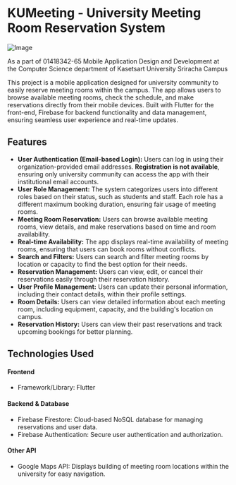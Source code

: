 # KUMeeting - University Meeting Room Reservation System

![Image](https://github.com/user-attachments/assets/5a12fb12-8268-48cf-a37d-15daa2019743)

As a part of 01418342-65 Mobile Application Design and Development at the Computer Science department of Kasetsart University Sriracha Campus

This project is a mobile application designed for university community to easily reserve meeting rooms within the campus. The app allows users to browse available meeting rooms, check the schedule, and make reservations directly from their mobile devices. Built with Flutter for the front-end, Firebase for backend functionality and data management, ensuring seamless user experience and real-time updates.

## Features

* **User Authentication (Email-based Login):** Users can log in using their organization-provided email addresses. **Registration is not available**, ensuring only university community can access the app with their institutional email accounts.
* **User Role Management:** The system categorizes users into different roles based on their status, such as students and staff. Each role has a different maximum booking duration, ensuring fair usage of meeting rooms.
* **Meeting Room Reservation:** Users can browse available meeting rooms, view details, and make reservations based on time and room availability.
* **Real-time Availability:** The app displays real-time availability of meeting rooms, ensuring that users can book rooms without conflicts.
* **Search and Filters:** Users can search and filter meeting rooms by location or capacity to find the best option for their needs.
* **Reservation Management:** Users can view, edit, or cancel their reservations easily through their reservation history.
* **User Profile Management:** Users can update their personal information, including their contact details, within their profile settings.
* **Room Details:** Users can view detailed information about each meeting room, including equipment, capacity, and the building's location on campus.
* **Reservation History:** Users can view their past reservations and track upcoming bookings for better planning.

## Technologies Used
#### Frontend
* Framework/Library: Flutter
#### Backend & Database
* Firebase Firestore: Cloud-based NoSQL database for managing reservations and user data.
* Firebase Authentication: Secure user authentication and authorization.
#### Other API
* Google Maps API: Displays building of meeting room locations within the university for easy navigation.
